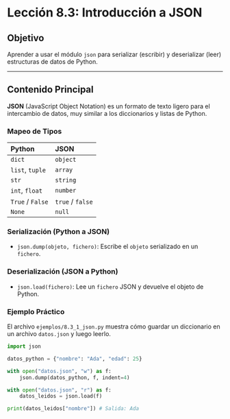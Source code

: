 # Lección 8.3: Introducción a JSON

## Objetivo

Aprender a usar el módulo `json` para serializar (escribir) y deserializar (leer) estructuras de datos de Python.

---

## Contenido Principal

**JSON** (JavaScript Object Notation) es un formato de texto ligero para el intercambio de datos, muy similar a los diccionarios y listas de Python.

### Mapeo de Tipos

| Python | JSON |
| :--- | :--- |
| `dict` | `object` |
| `list`, `tuple` | `array` |
| `str` | `string` |
| `int`, `float` | `number` |
| `True` / `False` | `true` / `false` |
| `None` | `null` |

### Serialización (Python a JSON)

* `json.dump(objeto, fichero)`: Escribe el `objeto` serializado en un `fichero`.

### Deserialización (JSON a Python)

* `json.load(fichero)`: Lee un `fichero` JSON y devuelve el objeto de Python.

### Ejemplo Práctico

El archivo `ejemplos/8.3_1_json.py` muestra cómo guardar un diccionario en un archivo `datos.json` y luego leerlo.

```python
import json

datos_python = {"nombre": "Ada", "edad": 25}

with open("datos.json", "w") as f:
    json.dump(datos_python, f, indent=4)

with open("datos.json", "r") as f:
    datos_leidos = json.load(f)

print(datos_leidos["nombre"]) # Salida: Ada
```